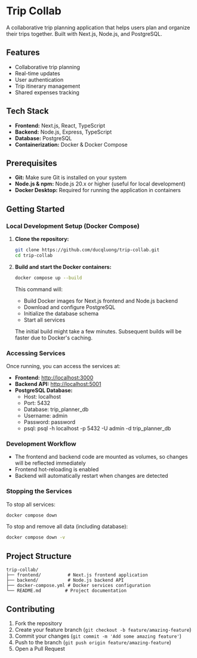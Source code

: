 # Trip Collab

A collaborative trip planning application that helps users plan and organize their trips together. Built with Next.js, Node.js, and PostgreSQL.

## Features

- Collaborative trip planning
- Real-time updates
- User authentication
- Trip itinerary management
- Shared expenses tracking

## Tech Stack

- **Frontend:** Next.js, React, TypeScript
- **Backend:** Node.js, Express, TypeScript
- **Database:** PostgreSQL
- **Containerization:** Docker & Docker Compose

## Prerequisites

- **Git:** Make sure Git is installed on your system
- **Node.js & npm:** Node.js 20.x or higher (useful for local development)
- **Docker Desktop:** Required for running the application in containers

## Getting Started

### Local Development Setup (Docker Compose)

1. **Clone the repository:**

   ```bash
   git clone https://github.com/ducqluong/trip-collab.git
   cd trip-collab
   ```

2. **Build and start the Docker containers:**

   ```bash
   docker compose up --build
   ```

   This command will:

   - Build Docker images for Next.js frontend and Node.js backend
   - Download and configure PostgreSQL
   - Initialize the database schema
   - Start all services

   The initial build might take a few minutes. Subsequent builds will be faster due to Docker's caching.

### Accessing Services

Once running, you can access the services at:

- **Frontend:** [http://localhost:3000](http://localhost:3000)
- **Backend API:** [http://localhost:5001](http://localhost:5001)
- **PostgreSQL Database:**
  - Host: localhost
  - Port: 5432
  - Database: trip_planner_db
  - Username: admin
  - Password: password
  - psql: psql -h localhost -p 5432 -U admin -d trip_planner_db

### Development Workflow

- The frontend and backend code are mounted as volumes, so changes will be reflected immediately
- Frontend hot-reloading is enabled
- Backend will automatically restart when changes are detected

### Stopping the Services

To stop all services:

```bash
docker compose down
```

To stop and remove all data (including database):

```bash
docker compose down -v
```

## Project Structure

```
trip-collab/
├── frontend/          # Next.js frontend application
├── backend/           # Node.js backend API
├── docker-compose.yml # Docker services configuration
└── README.md         # Project documentation
```

## Contributing

1. Fork the repository
2. Create your feature branch (`git checkout -b feature/amazing-feature`)
3. Commit your changes (`git commit -m 'Add some amazing feature'`)
4. Push to the branch (`git push origin feature/amazing-feature`)
5. Open a Pull Request
